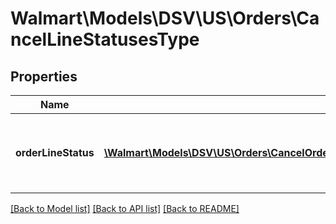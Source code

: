 # Walmart\Models\DSV\US\Orders\CancelLineStatusesType

## Properties

Name | Type | Description | Notes
------------ | ------------- | ------------- | -------------
**orderLineStatus** | [**\Walmart\Models\DSV\US\Orders\CancelOrderLinesRequestOrderLinesOrderLineInnerOrderLineStatusesOrderLineStatusInner[]**](CancelOrderLinesRequestOrderLinesOrderLineInnerOrderLineStatusesOrderLineStatusInner.md) | List of details about the cancellation status update |


[[Back to Model list]](./) [[Back to API list]](../../../../../README.md#supported-apis) [[Back to README]](../../../../../README.md)

